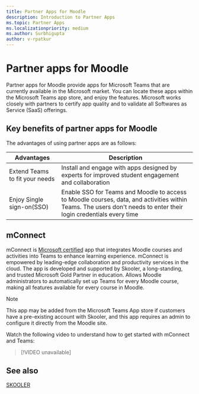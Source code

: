 ```yaml
---
title: Partner Apps for Moodle
description: Introduction to Partner Apps
ms.topic: Partner Apps
ms.localizationpriority: medium
ms.author: Surbhigupta
author: v-rpatkur
---
```


# Partner apps for Moodle

Partner apps for Moodle provide apps for Microsoft Teams that are currently available in the Microsoft market. You can locate these apps within the Microsoft Teams app store, and enjoy the features. Microsoft works closely with partners to certify app quality and to validate all Softwares as Service (SaaS) offerings.

## Key benefits of partner apps for Moodle

The advantages of using partner apps are as follows:

|Advantages| Description|
|----------|------------|
|Extend Teams to fit your needs| Install and engage with apps designed by experts for improved student engagement and collaboration|
| Enjoy Single sign-on(SSO)| Enable SSO for Teams and Moodle to access to Moodle courses, data, and activities within Teams. The users don't needs to enter their login credentials every time|

## mConnect

mConnect is [Microsoft certified](/microsoft-365-app-certification/teams/teams-apps) app that integrates Moodle courses and activities into Teams to enhance learning experience. mConnect is empowered by leading-edge collaboration and productivity services in the cloud. The app is developed and supported by Skooler, a long-standing, and trusted Microsoft Gold Partner in education. Allows Moodle administrators to automatically set up Teams for every Moodle course, making all features available for every course in Moodle.

>[!NOTE]
>This app may be added from the Microsoft Teams App store if customers have a pre-existing account with Skooler, and this app requires an admin to configure it directly from the Moodle site.
  
Watch the following video to understand how to get started with mConnect and Teams:

> [!VIDEO unavailable]

## See also

[SKOOLER](https://skooler.com/mconnect/how-to/)
